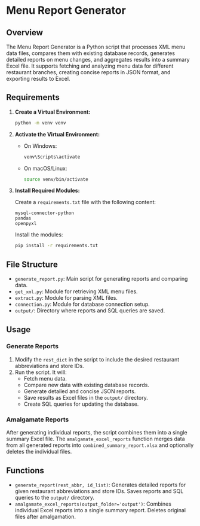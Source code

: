 
# Menu Report Generator

## Overview

The Menu Report Generator is a Python script that processes XML menu data files, compares them with existing database records, generates detailed reports on menu changes, and aggregates results into a summary Excel file. It supports fetching and analyzing menu data for different restaurant branches, creating concise reports in JSON format, and exporting results to Excel.

## Requirements

1. **Create a Virtual Environment:**

   ```bash
   python -m venv venv
   ```

2. **Activate the Virtual Environment:**

   - On Windows:
     ```bash
     venv\Scripts\activate
     ```
   - On macOS/Linux:
     ```bash
     source venv/bin/activate
     ```

3. **Install Required Modules:**

   Create a `requirements.txt` file with the following content:

   ```
   mysql-connector-python
   pandas
   openpyxl
   ```

   Install the modules:

   ```bash
   pip install -r requirements.txt
   ```

## File Structure

- `generate_report.py`: Main script for generating reports and comparing data.
- `get_xml.py`: Module for retrieving XML menu files.
- `extract.py`: Module for parsing XML files.
- `connection.py`: Module for database connection setup.
- `output/`: Directory where reports and SQL queries are saved.

## Usage

### Generate Reports

1. Modify the `rest_dict` in the script to include the desired restaurant abbreviations and store IDs.
2. Run the script. It will:
   - Fetch menu data.
   - Compare new data with existing database records.
   - Generate detailed and concise JSON reports.
   - Save results as Excel files in the `output/` directory.
   - Create SQL queries for updating the database.

### Amalgamate Reports

After generating individual reports, the script combines them into a single summary Excel file. The `amalgamate_excel_reports` function merges data from all generated reports into `combined_summary_report.xlsx` and optionally deletes the individual files.

## Functions

- `generate_report(rest_abbr, id_list)`: Generates detailed reports for given restaurant abbreviations and store IDs. Saves reports and SQL queries to the `output/` directory.
- `amalgamate_excel_reports(output_folder='output')`: Combines individual Excel reports into a single summary report. Deletes original files after amalgamation.

